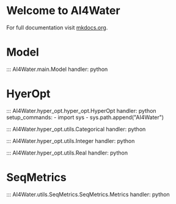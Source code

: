# Welcome to AI4Water

For full documentation visit [mkdocs.org](https://al4water.readthedocs.io/en/latest/).

# Model
::: AI4Water.main.Model
    handler: python


# HyerOpt

::: AI4Water.hyper_opt.hyper_opt.HyperOpt
    handler: python
          setup_commands:
            - import sys
            - sys.path.append("AI4Water")

::: AI4Water.hyper_opt.utils.Categorical
    handler: python

::: AI4Water.hyper_opt.utils.Integer
    handler: python

::: AI4Water.hyper_opt.utils.Real
    handler: python



# SeqMetrics
::: AI4Water.utils.SeqMetrics.SeqMetrics.Metrics
    handler: python



